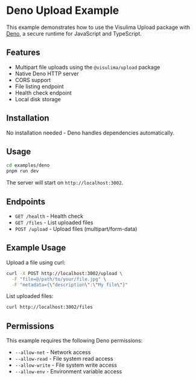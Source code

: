 # Deno Upload Example

This example demonstrates how to use the Visulima Upload package with [Deno](https://deno.com/), a secure runtime for JavaScript and TypeScript.

## Features

- Multipart file uploads using the `@visulima/upload` package
- Native Deno HTTP server
- CORS support
- File listing endpoint
- Health check endpoint
- Local disk storage

## Installation

No installation needed - Deno handles dependencies automatically.

## Usage

```bash
cd examples/deno
pnpm run dev
```

The server will start on `http://localhost:3002`.

## Endpoints

- `GET /health` - Health check
- `GET /files` - List uploaded files
- `POST /upload` - Upload files (multipart/form-data)

## Example Usage

Upload a file using curl:

```bash
curl -X POST http://localhost:3002/upload \
  -F "file=@/path/to/your/file.jpg" \
  -F "metadata={\"description\":\"My file\"}"
```

List uploaded files:

```bash
curl http://localhost:3002/files
```

## Permissions

This example requires the following Deno permissions:

- `--allow-net` - Network access
- `--allow-read` - File system read access
- `--allow-write` - File system write access
- `--allow-env` - Environment variable access
